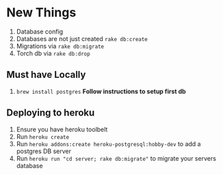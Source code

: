 # New Things
  1. Database config
  2. Databases are not just created `rake db:create`
  2. Migrations via `rake db:migrate`
  3. Torch db via `rake db:drop`

## Must have Locally

1. `brew install postgres`
**Follow instructions to setup first db**


## Deploying to heroku

1. Ensure you have heroku toolbelt
2. Run `heroku create`
3. Run `heroku addons:create heroku-postgresql:hobby-dev` to add a postgres DB server
3. Run `heroku run "cd server; rake db:migrate"` to migrate your servers database
